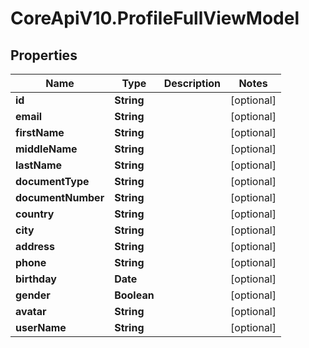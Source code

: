 # CoreApiV10.ProfileFullViewModel

## Properties
Name | Type | Description | Notes
------------ | ------------- | ------------- | -------------
**id** | **String** |  | [optional] 
**email** | **String** |  | [optional] 
**firstName** | **String** |  | [optional] 
**middleName** | **String** |  | [optional] 
**lastName** | **String** |  | [optional] 
**documentType** | **String** |  | [optional] 
**documentNumber** | **String** |  | [optional] 
**country** | **String** |  | [optional] 
**city** | **String** |  | [optional] 
**address** | **String** |  | [optional] 
**phone** | **String** |  | [optional] 
**birthday** | **Date** |  | [optional] 
**gender** | **Boolean** |  | [optional] 
**avatar** | **String** |  | [optional] 
**userName** | **String** |  | [optional] 


